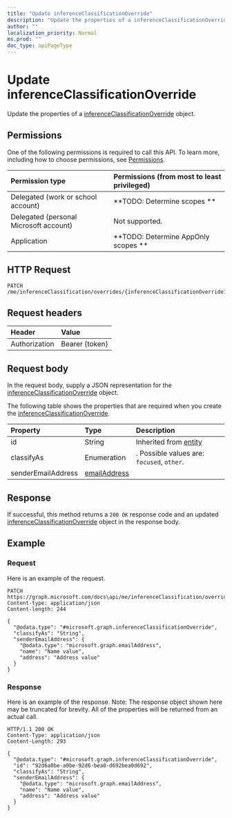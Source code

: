 ```yaml
---
title: "Update inferenceClassificationOverride"
description: "Update the properties of a inferenceClassificationOverride object."
author: ""
localization_priority: Normal
ms.prod: ""
doc_type: apiPageType
---
```


# Update inferenceClassificationOverride

Update the properties of a [inferenceClassificationOverride](../resources/inferenceclassificationoverride.md) object.

## Permissions
One of the following permissions is required to call this API. To learn more, including how to choose permissions, see [Permissions](/concepts/permissions-reference.md).

|Permission type|Permissions (from most to least privileged)|
|:---|:---|
|Delegated (work or school account)|**TODO: Determine scopes **|
|Delegated (personal Microsoft account)|Not supported.|
|Application|**TODO: Determine AppOnly scopes **|

## HTTP Request
<!-- {
  "blockType": "ignored"
}
-->
``` http
PATCH /me/inferenceClassification/overrides/{inferenceClassificationOverrideId}
```

## Request headers
|Header|Value|
|:---|:---|
|Authorization|Bearer {token}|

## Request body
In the request body, supply a JSON representation for the [inferenceClassificationOverride](../resources/inferenceClassificationOverride.md) object.

The following table shows the properties that are required when you create the [inferenceClassificationOverride](../resources/inferenceclassificationoverride.md).

|Property|Type|Description|
|:---|:---|:---|
|id|String| Inherited from [entity](../resources/entity.md)|
|classifyAs|Enumeration|. Possible values are: `focused`, `other`.|
|senderEmailAddress|[emailAddress](../resources/emailAddress.md)||



## Response
If successful, this method returns a `200 OK` response code and an updated [inferenceClassificationOverride](../resources/inferenceclassificationoverride.md) object in the response body.

## Example

### Request
Here is an example of the request.
<!-- {
  "blockType": "request",
  "name": "update_inferenceclassificationoverride"
}
-->
``` http
PATCH https://graph.microsoft.com/docs\api/me/inferenceClassification/overrides/{inferenceClassificationOverrideId}
Content-type: application/json
Content-length: 244

{
  "@odata.type": "#microsoft.graph.inferenceClassificationOverride",
  "classifyAs": "String",
  "senderEmailAddress": {
    "@odata.type": "microsoft.graph.emailAddress",
    "name": "Name value",
    "address": "Address value"
  }
}
```

### Response
Here is an example of the response. Note: The response object shown here may be truncated for brevity. All of the properties will be returned from an actual call.
<!-- {
  "blockType": "response",
  "truncated": true
}
-->
``` http
HTTP/1.1 200 OK
Content-Type: application/json
Content-Length: 293

{
  "@odata.type": "#microsoft.graph.inferenceClassificationOverride",
  "id": "92d6a0be-a0be-92d6-bea0-d692bea0d692",
  "classifyAs": "String",
  "senderEmailAddress": {
    "@odata.type": "microsoft.graph.emailAddress",
    "name": "Name value",
    "address": "Address value"
  }
}
```


